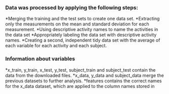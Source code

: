 ### Data was processed by applying the following steps:

*Merging the training and the test sets to create one data set.
*Extracting only the measurements on the mean and standard deviation for each measurement.
*Using descriptive activity names to name the activities in the data set
*Appropriately labeling the data set with descriptive activity names.
*Creating a second, independent tidy data set with the average of each variable for each activity and each subject.

### Information about variables

*x_train, y_train, x_test, y_test, subject_train and subject_test contain the data from the downloaded files.
*x_data, y_data and subject_data merge the previous datasets to further analysis.
*features contains the correct names for the x_data dataset, which are applied to the column names stored in
